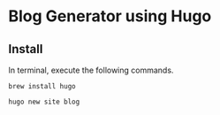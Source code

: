 Blog Generator using Hugo
====

## Install
In terminal, execute the following commands.

`brew install hugo`

`hugo new site blog`